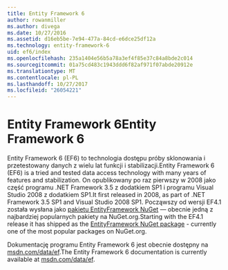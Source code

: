 ```yaml
---
title: Entity Framework 6
author: rowanmiller
ms.author: divega
ms.date: 10/27/2016
ms.assetid: d16eb5be-7e94-477a-84cd-e6dce25df12a
ms.technology: entity-framework-6
uid: ef6/index
ms.openlocfilehash: 235a1404e56b5a78a3ef4f85e37c84a8bde2c014
ms.sourcegitcommit: 01a75cd483c1943ddd6f82af971f07abde20912e
ms.translationtype: MT
ms.contentlocale: pl-PL
ms.lasthandoff: 10/27/2017
ms.locfileid: "26054221"
---
```

# <a name="entity-framework-6"></a><span data-ttu-id="048b6-102">Entity Framework 6</span><span class="sxs-lookup"><span data-stu-id="048b6-102">Entity Framework 6</span></span>

<span data-ttu-id="048b6-103">Entity Framework 6 (EF6) to technologia dostępu próby sklonowania i przetestowany danych z wielu lat funkcji i stabilizacji.</span><span class="sxs-lookup"><span data-stu-id="048b6-103">Entity Framework 6 (EF6) is a tried and tested data access technology with many years of features and stabilization.</span></span> <span data-ttu-id="048b6-104">On opublikowany po raz pierwszy w 2008 jako część programu .NET Framework 3.5 z dodatkiem SP1 i programu Visual Studio 2008 z dodatkiem SP1.</span><span class="sxs-lookup"><span data-stu-id="048b6-104">It first released in 2008, as part of .NET Framework 3.5 SP1 and Visual Studio 2008 SP1.</span></span> <span data-ttu-id="048b6-105">Począwszy od wersji EF4.1 została wysłana jako [pakietu EntityFramework NuGet](https://www.nuget.org/packages/EntityFramework/) — obecnie jedną z najbardziej popularnych pakiety na NuGet.org.</span><span class="sxs-lookup"><span data-stu-id="048b6-105">Starting with the EF4.1 release it has shipped as the [EntityFramework NuGet package](https://www.nuget.org/packages/EntityFramework/) - currently one of the most popular packages on NuGet.org.</span></span>

<span data-ttu-id="048b6-106">Dokumentację programu Entity Framework 6 jest obecnie dostępny na [msdn.com/data/ef](http://msdn.com/data/ef).</span><span class="sxs-lookup"><span data-stu-id="048b6-106">The Entity Framework 6 documentation is currently available at [msdn.com/data/ef](http://msdn.com/data/ef).</span></span>
